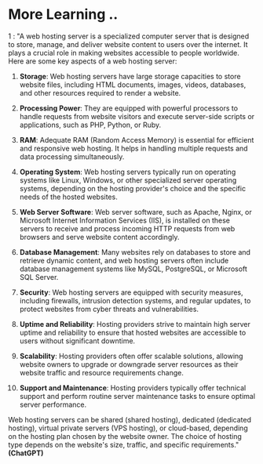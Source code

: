 # More Learning ..

1 : "A web hosting server is a specialized computer server that is designed to store, manage, and deliver website content to users over the internet. It plays a crucial role in making websites accessible to people worldwide. Here are some key aspects of a web hosting server:

1. **Storage**: Web hosting servers have large storage capacities to store website files, including HTML documents, images, videos, databases, and other resources required to render a website.

2. **Processing Power**: They are equipped with powerful processors to handle requests from website visitors and execute server-side scripts or applications, such as PHP, Python, or Ruby.

3. **RAM**: Adequate RAM (Random Access Memory) is essential for efficient and responsive web hosting. It helps in handling multiple requests and data processing simultaneously.

4. **Operating System**: Web hosting servers typically run on operating systems like Linux, Windows, or other specialized server operating systems, depending on the hosting provider's choice and the specific needs of the hosted websites.

5. **Web Server Software**: Web server software, such as Apache, Nginx, or Microsoft Internet Information Services (IIS), is installed on these servers to receive and process incoming HTTP requests from web browsers and serve website content accordingly.

6. **Database Management**: Many websites rely on databases to store and retrieve dynamic content, and web hosting servers often include database management systems like MySQL, PostgreSQL, or Microsoft SQL Server.

7. **Security**: Web hosting servers are equipped with security measures, including firewalls, intrusion detection systems, and regular updates, to protect websites from cyber threats and vulnerabilities.

8. **Uptime and Reliability**: Hosting providers strive to maintain high server uptime and reliability to ensure that hosted websites are accessible to users without significant downtime.

9. **Scalability**: Hosting providers often offer scalable solutions, allowing website owners to upgrade or downgrade server resources as their website traffic and resource requirements change.

10. **Support and Maintenance**: Hosting providers typically offer technical support and perform routine server maintenance tasks to ensure optimal server performance.

Web hosting servers can be shared (shared hosting), dedicated (dedicated hosting), virtual private servers (VPS hosting), or cloud-based, depending on the hosting plan chosen by the website owner. The choice of hosting type depends on the website's size, traffic, and specific requirements." **(ChatGPT)**
